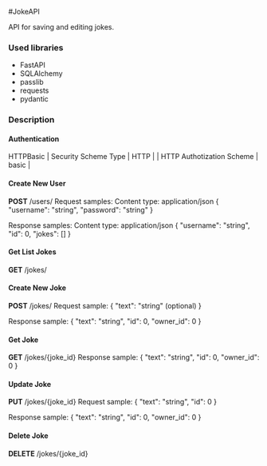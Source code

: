 #JokeAPI

API for saving and editing jokes. 

### Used libraries

 - FastAPI
 - SQLAlchemy
 - passlib
 - requests
 - pydantic

### Description
#### Authentication 
HTTPBasic
| Security Scheme Type | HTTP |
| HTTP Authotization Scheme | basic |

#### Create New User
**POST** /users/
Request samples:
Content type: application/json
{
    "username": "string",
    "password": "string"
}

Response samples:
Content type: application/json
{
    "username": "string",
    "id": 0,
    "jokes": []
}

#### Get List Jokes
**GET** /jokes/

#### Create New Joke
**POST** /jokes/
Request sample:
{
    "text": "string" (optional)
}

Response sample:
{
    "text": "string",
    "id": 0,
    "owner_id": 0
}

#### Get Joke
**GET** /jokes/{joke_id}
Response sample:
{
    "text": "string",
    "id": 0,
    "owner_id": 0
}

#### Update Joke
**PUT** /jokes/{joke_id}
Request sample:
{
    "text": "string",
    "id": 0
}

Response sample:
{
    "text": "string",
    "id": 0,
    "owner_id": 0
}

#### Delete Joke
**DELETE** /jokes/{joke_id}
